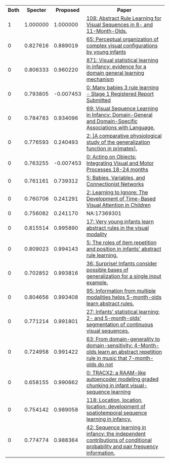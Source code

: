 <html><table><tr>
<th>Both</th>
<th>Specter</th>
<th>Proposed</th>
<th>Paper</th>
</tr>
<tr>
<td>1</td>
<td>1.000000</td>
<td>1.000000</td>
<td><a href="https://www.semanticscholar.org/paper/a65f8b1d8972d5b04891fa76d699394fd6c5c852">108: Abstract Rule Learning for Visual Sequences in 8- and 11-Month-Olds.</a></td>
</tr>
<tr>
<td>0</td>
<td>0.827616</td>
<td>0.889019</td>
<td><a href="https://www.semanticscholar.org/paper/cb7182b0b33a40a581c148e6d37af922f1f47e9f">65: Perceptual organization of complex visual configurations by young infants</a></td>
</tr>
<tr>
<td>0</td>
<td>0.806333</td>
<td>0.960220</td>
<td><a href="https://www.semanticscholar.org/paper/10cbc78a9796b42b0d195ef4704fa4bb6f894a61">871: Visual statistical learning in infancy: evidence for a domain general learning mechanism</a></td>
</tr>
<tr>
<td>0</td>
<td>0.793805</td>
<td>-0.007453</td>
<td><a href="https://www.semanticscholar.org/paper/abfa176abf2cb7ab089adfb355c2443efc0ac7e9">0: Many babies 3 rule learning - Stage 1 Registered Report Submitted</a></td>
</tr>
<tr>
<td>0</td>
<td>0.784783</td>
<td>0.934096</td>
<td><a href="https://www.semanticscholar.org/paper/fd62801c815550e426e8baafb10fa0e462eb1dc1">69: Visual Sequence Learning in Infancy: Domain-General and Domain-Specific Associations with Language.</a></td>
</tr>
<tr>
<td>0</td>
<td>0.776593</td>
<td>0.240493</td>
<td><a href="https://www.semanticscholar.org/paper/27b877b60dc58bf4dae56672b08c721806ea726a">2: [A comparative physiological study of the generalization function in primates].</a></td>
</tr>
<tr>
<td>0</td>
<td>0.763255</td>
<td>-0.007453</td>
<td><a href="https://www.semanticscholar.org/paper/48eb8177b362f9c800c81c774dbe12f60d3537c8">0: Acting on Objects: Integrating Visual and Motor Processes 18-24 months</a></td>
</tr>
<tr>
<td>0</td>
<td>0.761161</td>
<td>0.739312</td>
<td><a href="https://www.semanticscholar.org/paper/ef2fc2ef18011848b9d403a1d490fbbe1b645b42">5: Babies, Variables, and Connectionist Networks</a></td>
</tr>
<tr>
<td>0</td>
<td>0.760706</td>
<td>0.241291</td>
<td><a href="https://www.semanticscholar.org/paper/bf3cf2d6ed6653bab5e353f3ec7e3151b321521d">2: Learning to Ignore: The Development of Time-Based Visual Attention in Children</a></td>
</tr>
<tr>
<td>0</td>
<td>0.756082</td>
<td>0.241170</td>
<td>NA:17369301</td>
</tr>
<tr>
<td>0</td>
<td>0.815514</td>
<td>0.995890</td>
<td><a href="https://www.semanticscholar.org/paper/612ec646e22a28d3831fce20f223060f8805af3d">17: Very young infants learn abstract rules in the visual modality</a></td>
</tr>
<tr>
<td>0</td>
<td>0.809023</td>
<td>0.994143</td>
<td><a href="https://www.semanticscholar.org/paper/0c5debd72238763e07bcd3344ae37d90b585bcea">5: The roles of item repetition and position in infants' abstract rule learning.</a></td>
</tr>
<tr>
<td>0</td>
<td>0.702852</td>
<td>0.993816</td>
<td><a href="https://www.semanticscholar.org/paper/25170ee9d2b1467d27d1a641e2651fea5d7b7b0d">36: Surprise! Infants consider possible bases of generalization for a single input example.</a></td>
</tr>
<tr>
<td>0</td>
<td>0.804656</td>
<td>0.993408</td>
<td><a href="https://www.semanticscholar.org/paper/0b40f093733c10751b9e92d5fcdca1aeff2060d4">95: Information from multiple modalities helps 5-month-olds learn abstract rules.</a></td>
</tr>
<tr>
<td>0</td>
<td>0.771214</td>
<td>0.991801</td>
<td><a href="https://www.semanticscholar.org/paper/d216c62a7f2789ddad10c9d80096fb0b65aa2d56">27: Infants' statistical learning: 2- and 5-month-olds' segmentation of continuous visual sequences.</a></td>
</tr>
<tr>
<td>0</td>
<td>0.724958</td>
<td>0.991422</td>
<td><a href="https://www.semanticscholar.org/paper/be05e7d20ab2c9f1b17114129cbb15bdacd7ee5f">63: From domain-generality to domain-sensitivity: 4-Month-olds learn an abstract repetition rule in music that 7-month-olds do not</a></td>
</tr>
<tr>
<td>0</td>
<td>0.658155</td>
<td>0.990662</td>
<td><a href="https://www.semanticscholar.org/paper/e3bf568363b7c1c6341075a5051d9872c8d29dd2">0: TRACX2: a RAAM-like autoencoder modeling graded chunking in infant visual-sequence learning</a></td>
</tr>
<tr>
<td>0</td>
<td>0.754142</td>
<td>0.989058</td>
<td><a href="https://www.semanticscholar.org/paper/36f97a5e2e02b23fde5be304c1d3233daf8736c8">118: Location, location, location: development of spatiotemporal sequence learning in infancy.</a></td>
</tr>
<tr>
<td>0</td>
<td>0.774774</td>
<td>0.988364</td>
<td><a href="https://www.semanticscholar.org/paper/b84b4ca6eaf7af571ef657f4486973d7843ce5a7">42: Sequence learning in infancy: the independent contributions of conditional probability and pair frequency information.</a></td>
</tr>
</table></html>
